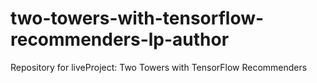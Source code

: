 # two-towers-with-tensorflow-recommenders-lp-author
Repository for liveProject: Two Towers with TensorFlow Recommenders

